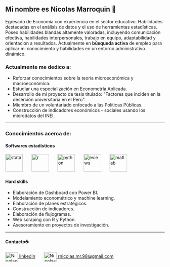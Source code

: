 ## Mi nombre es Nicolas Marroquin 👋
Egresado de Economía con experiencia en el sector educativo. Habilidades destacadas en el análisis de datos y el uso de herramientas estadísticas. Poseo habilidades blandas altamente valoradas, incluyendo comunicación efectiva, habilidades interpersonales, trabajo en equipo, adaptabilidad y orientación a resultados. Actualmente en **búsqueda activa** de empleo para aplicar mi conocimiento y habilidades en un entorno administrativo dinámico.
### Actualmente me dedico a:
- Reforzar conocimientos sobre la teoría microeconómica y macroeconómica.
- Estudiar una especialización en Econometría Aplicada.
- Desarrollo de mi proyecto de tesis titulado: "Factores que inciden en la deserción universitaria en el Perú".
- Miembro de un voluntariado enfocado a las Políticas Públicas.
- Construcción de indicadores económicos - sociales usando los microdatos del INEI.
___
### Conocimientos acerca de:
#### Softwares estadísticos
<p align="left">
  <!-- Stata -->
  <a href="https://www.stata.com/" target="_blank">
    <img src="https://cdn.icon-icons.com/icons2/2107/PNG/512/file_type_stata_icon_130148.png" alt="stata" width="55" height="55"/>
  </a>
  &nbsp;&nbsp;&nbsp;&nbsp;&nbsp;
  <!-- R -->
  <a href="https://www.r-project.org/" target="_blank">
    <img src="https://upload.wikimedia.org/wikipedia/commons/thumb/1/1b/R_logo.svg/1280px-R_logo.svg.png" alt="r" width="55" height="55"/>
  </a>
  &nbsp;&nbsp;&nbsp;&nbsp;&nbsp;
  <!-- Python -->
  <a href="https://www.python.org/" target="_blank">
    <img src="https://upload.wikimedia.org/wikipedia/commons/thumb/c/c3/Python-logo-notext.svg/1869px-Python-logo-notext.svg.png" alt="python" width="55" height="55"/>
  </a>
  &nbsp;&nbsp;&nbsp;&nbsp;&nbsp;
  <!-- Eviews -->
  <a href="https://www.eviews.com/" target="_blank">
    <img src="https://www.uc3m.es/sdic/media/sdic/img/mediana/original/im_eviews---icono/im_eviews---icono.png" alt="eviews" width="55" height="55"/>
  </a>
  &nbsp;&nbsp;&nbsp;&nbsp;&nbsp;
  <!-- Matlab -->
  <a href="https://www.mathworks.com/products/matlab.html" target="_blank">
    <img src="https://upload.wikimedia.org/wikipedia/commons/2/21/Matlab_Logo.png" alt="matlab" width="55" height="55"/>
  </a>
</p>

#### Hard skills
- Elaboración de Dashboard con Power BI.
- Modelamiento econométrico y machine learning.
- Elaboración de planes estratégicos.
- Construcción de indicadores.
- Elaboración de flujogramas.
- Web scraping con R y Python.
- Asesoramiento en proyectos de investigación.
___
#### Contacto☕️
<p align="left">
<a href="www.linkedin.com/in/rnicolas98" target="blank"><img align="center" src="https://upload.wikimedia.org/wikipedia/commons/thumb/c/ca/LinkedIn_logo_initials.png/640px-LinkedIn_logo_initials.png" alt="Nicolas Marroquin" height="30" width="40" /> linkedin</a>
  &nbsp;&nbsp;&nbsp;&nbsp;&nbsp;
<a href="rnicolas.mr.98@gmail.com" target="blank"><img align="center" src="https://upload.wikimedia.org/wikipedia/commons/thumb/7/7e/Gmail_icon_%282020%29.svg/2560px-Gmail_icon_%282020%29.svg.png" alt="Nicolas Marroquin" height="30" width="40" /> rnicolas.mr.98@gmail.com</a>
</p>



